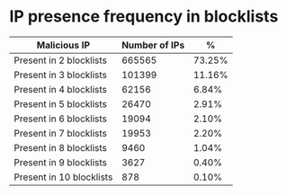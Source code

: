 # IP presence frequency in blocklists
| Malicious IP | Number of IPs | % |
|----|----|----|
| Present in 2 blocklists | 665565 | 73.25% |
| Present in 3 blocklists | 101399 | 11.16% |
| Present in 4 blocklists | 62156 | 6.84% |
| Present in 5 blocklists | 26470 | 2.91% |
| Present in 6 blocklists | 19094 | 2.10% |
| Present in 7 blocklists | 19953 | 2.20% |
| Present in 8 blocklists | 9460 | 1.04% |
| Present in 9 blocklists | 3627 | 0.40% |
| Present in 10 blocklists | 878 | 0.10% |
